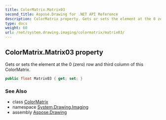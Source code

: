 ```yaml
---
title: ColorMatrix.Matrix03
second_title: Aspose.Drawing for .NET API Reference
description: ColorMatrix property. Gets or sets the element at the 0 zero row and third column of this ColorMatrix
type: docs
weight: 60
url: /net/system.drawing.imaging/colormatrix/matrix03/
---
```

## ColorMatrix.Matrix03 property

Gets or sets the element at the 0 (zero) row and third column of this ColorMatrix.

```csharp
public float Matrix03 { get; set; }
```

### See Also

* class [ColorMatrix](../)
* namespace [System.Drawing.Imaging](../../colormatrix/)
* assembly [Aspose.Drawing](../../../)


